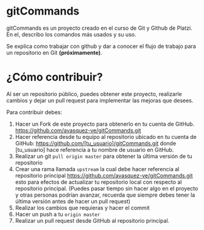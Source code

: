 # gitCommands
gitCommands es un proyecto creado en el curso de Git y Github de Platzi. En el, describo los comandos más usados y su uso.

Se explica como trabajar con github y dar a conocer el flujo de trabajo para un repositorio en Git **(próximamente)**.


# ¿Cómo contribuir?
Al ser un repositorio público, puedes obtener este proyecto, realizarle cambios y dejar un pull request para implementar las mejoras que desees.

Para contribuir debes:
1. Hacer un Fork de este proyecto para obtenerlo en tu cuenta de GitHub.  https://github.com/avasquez-ve/gitCommands.git
1. Hacer referencia desde tu equipo al repositorio ubicado en tu cuenta de GitHub: https://github.com/[tu_usuario]/gitCommands.git donde [tu_usuario] hace referencia a tu nombre de usuario en GitHub.
1. Realizar un git `pull origin master` para obtener la última versión de tu repositorio
1. Crear una rama llamada `upstream` la cual debe hacer referencia al repositorio principal https://github.com/avasquez-ve/gitCommands.git esto para efectos de actualizar tu repositorio local con respecto al repositorio principal. (Puedes pasar tiempo sin hacer algo en el proyecto y otras personas podrían avanzar, recuerda que siempre debes tener la última versión antes de hacer un pull request)
1. Realizar los cambios que requieras y hacer el commit
1. Hacer un push a tu `origin master` 
1. Realizar un pull request desde GitHub al repositorio principal.


